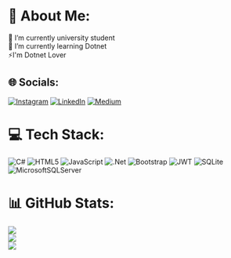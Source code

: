 # 💫 About Me:
🔭 I’m currently university student<br>🌱 I’m currently learning Dotnet<br>⚡I'm Dotnet Lover 


## 🌐 Socials:
[![Instagram](https://img.shields.io/badge/Instagram-%23E4405F.svg?logo=Instagram&logoColor=white)](https://instagram.com/tanerkocaoglu_) [![LinkedIn](https://img.shields.io/badge/LinkedIn-%230077B5.svg?logo=linkedin&logoColor=white)](https://linkedin.com/in/tanerkocaoglu1903) [![Medium](https://img.shields.io/badge/Medium-12100E?logo=medium&logoColor=white)](https://medium.com/@tanerkocaoglu) 

# 💻 Tech Stack:
![C#](https://img.shields.io/badge/c%23-%23239120.svg?style=for-the-badge&logo=csharp&logoColor=white) ![HTML5](https://img.shields.io/badge/html5-%23E34F26.svg?style=for-the-badge&logo=html5&logoColor=white) ![JavaScript](https://img.shields.io/badge/javascript-%23323330.svg?style=for-the-badge&logo=javascript&logoColor=%23F7DF1E) ![.Net](https://img.shields.io/badge/.NET-5C2D91?style=for-the-badge&logo=.net&logoColor=white) ![Bootstrap](https://img.shields.io/badge/bootstrap-%238511FA.svg?style=for-the-badge&logo=bootstrap&logoColor=white) ![JWT](https://img.shields.io/badge/JWT-black?style=for-the-badge&logo=JSON%20web%20tokens) ![SQLite](https://img.shields.io/badge/sqlite-%2307405e.svg?style=for-the-badge&logo=sqlite&logoColor=white) ![MicrosoftSQLServer](https://img.shields.io/badge/Microsoft%20SQL%20Server-CC2927?style=for-the-badge&logo=microsoft%20sql%20server&logoColor=white)
# 📊 GitHub Stats:
![](https://github-readme-stats.vercel.app/api?username=tanerkocaoglu&theme=nightowl&hide_border=false&include_all_commits=false&count_private=false)<br/>
![](https://github-readme-streak-stats.herokuapp.com/?user=tanerkocaoglu&theme=nightowl&hide_border=false)<br/>
![](https://github-readme-stats.vercel.app/api/top-langs/?username=tanerkocaoglu&theme=nightowl&hide_border=false&include_all_commits=false&count_private=false&layout=compact)

<!-- Proudly created with GPRM ( https://gprm.itsvg.in ) -->
